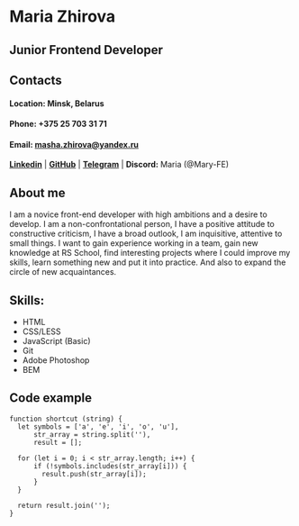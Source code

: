 # Maria Zhirova
## Junior Frontend Developer

## **Contacts**
#### **Location:** Minsk, Belarus
#### **Phone:** +375 25 703 31 71
#### **Email:** masha.zhirova@yandex.ru

**[Linkedin](https://www.linkedin.com/in/maria-zhirova "Linkedin")** | 
**[GitHub](https://github.com/Mary-FE/ "GitHub")** |
**[Telegram](https://t.me/Mary26_5 "Telegram")** |
**Discord:** Maria (@Mary-FE)

## **About me**
I am a novice front-end developer with high ambitions and a desire to develop. I am a non-confrontational person, I have a positive attitude to constructive criticism, I have a broad outlook, I am inquisitive, attentive to small things. I want to gain experience working in a team, gain new knowledge at RS School, find interesting projects where I could improve my skills, learn something new and put it into practice. And also to expand the circle of new acquaintances.

## **Skills:**
- HTML
- CSS/LESS
- JavaScript (Basic)
- Git
- Adobe Photoshop
- BEM

## **Code example**
```
function shortcut (string) {
  let symbols = ['a', 'e', 'i', 'o', 'u'],
      str_array = string.split(''),
      result = [];
  
  for (let i = 0; i < str_array.length; i++) {
      if (!symbols.includes(str_array[i])) {
        result.push(str_array[i]);
      }
  } 
  
  return result.join('');
}
```
